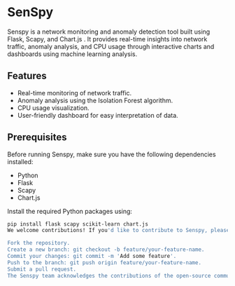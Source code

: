# SenSpy
Senspy is a network monitoring and anomaly detection tool built using Flask, Scapy, and Chart.js . It provides real-time insights into network traffic, anomaly analysis, and CPU usage through interactive charts and dashboards using machine learning analysis.
## Features

- Real-time monitoring of network traffic.
- Anomaly analysis using the Isolation Forest algorithm.
- CPU usage visualization.
- User-friendly dashboard for easy interpretation of data.

## Prerequisites

Before running Senspy, make sure you have the following dependencies installed:

- Python
- Flask
- Scapy
- Chart.js

Install the required Python packages using:

```bash
pip install flask scapy scikit-learn chart.js
We welcome contributions! If you'd like to contribute to Senspy, please follow these steps:

Fork the repository.
Create a new branch: git checkout -b feature/your-feature-name.
Commit your changes: git commit -m 'Add some feature'.
Push to the branch: git push origin feature/your-feature-name.
Submit a pull request.
The Senspy team acknowledges the contributions of the open-source community and the creators of Flask, Scapy, and Chart.js.
